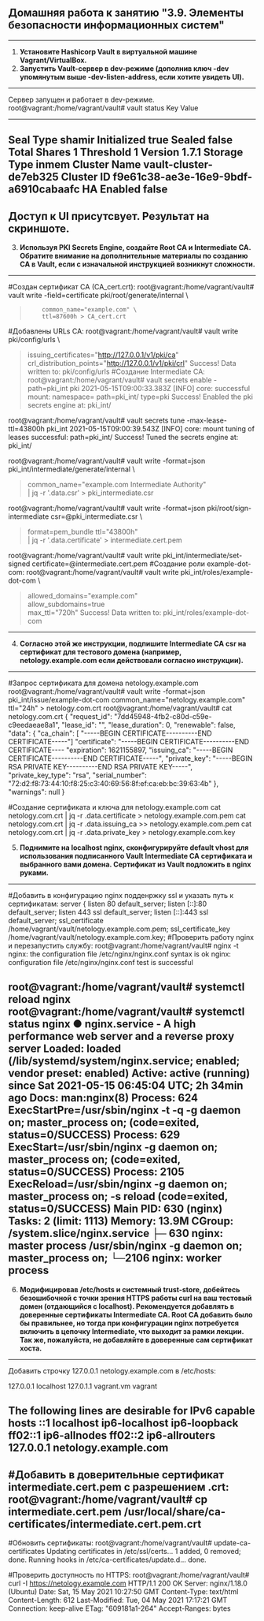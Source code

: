## Домашняя работа к занятию "3.9. Элементы безопасности информационных систем"
---
1. __Установите Hashicorp Vault в виртуальной машине Vagrant/VirtualBox.__
2. __Запустить Vault-сервер в dev-режиме (дополнив ключ -dev упомянутым выше -dev-listen-address, если хотите увидеть UI).__
---
Сервер запущен и работает в dev-режиме.
root@vagrant:/home/vagrant/vault# vault status
Key             Value
---             -----
Seal Type       shamir
Initialized     true
Sealed          false
Total Shares    1
Threshold       1
Version         1.7.1
Storage Type    inmem
Cluster Name    vault-cluster-de7eb325
Cluster ID      f9e61c38-ae3e-16e9-9bdf-a6910cabaafc
HA Enabled      false
---
Доступ к UI присутсвует. Результат на скриншоте.
---
3. __Используя PKI Secrets Engine, создайте Root CA и Intermediate CA. Обратите внимание на дополнительные материалы по созданию CA в Vault, если с изначальной инструкцией возникнут сложности.__
---
#Создан сертификат CA (CA_cert.crt):
root@vagrant:/home/vagrant/vault# vault write -field=certificate pki/root/generate/internal \
 >         common_name="example.com" \
>         ttl=87600h > CA_cert.crt
#Добавлены URLs CA:
root@vagrant:/home/vagrant/vault#  vault write pki/config/urls \
> issuing_certificates="http://127.0.0.1/v1/pki/ca" \
> crl_distribution_points="http://127.0.0.1/v1/pki/crl"
Success! Data written to: pki/config/urls
#Создание Intermediate CA:
root@vagrant:/home/vagrant/vault# vault secrets enable -path=pki_int pki
2021-05-15T09:00:33.383Z [INFO]  core: successful mount: namespace= path=pki_int/ type=pki
Success! Enabled the pki secrets engine at: pki_int/

root@vagrant:/home/vagrant/vault# vault secrets tune -max-lease-ttl=43800h pki_int
2021-05-15T09:00:39.543Z [INFO]  core: mount tuning of leases successful: path=pki_int/
Success! Tuned the secrets engine at: pki_int/

root@vagrant:/home/vagrant/vault# vault write -format=json pki_int/intermediate/generate/internal \
> common_name="example.com Intermediate Authority" \
> | jq -r '.data.csr' > pki_intermediate.csr

root@vagrant:/home/vagrant/vault#  vault write -format=json pki/root/sign-intermediate csr=@pki_intermediate.csr \
> format=pem_bundle ttl="43800h" \
>  | jq -r '.data.certificate' > intermediate.cert.pem

root@vagrant:/home/vagrant/vault#  vault write pki_int/intermediate/set-signed certificate=@intermediate.cert.pem
#Создание роли example-dot-com:
root@vagrant:/home/vagrant/vault# vault write pki_int/roles/example-dot-com \
> allowed_domains="example.com" \
> allow_subdomains=true \
> max_ttl="720h"
Success! Data written to: pki_int/roles/example-dot-com
---
4. __Согласно этой же инструкции, подпишите Intermediate CA csr на сертификат для тестового домена (например, netology.example.com если действовали согласно инструкции).__
---
#Запрос сертификата для домена netology.example.com
root@vagrant:/home/vagrant/vault# vault write -format=json pki_int/issue/example-dot-com common_name="netology.example.com" ttl="24h" > netology.com.crt
root@vagrant:/home/vagrant/vault# cat netology.com.crt
{
  "request_id": "7dd45948-4fb2-c80d-c59e-c9eedaeae8a1",
  "lease_id": "",
  "lease_duration": 0,
  "renewable": false,
  "data": {
    "ca_chain": [
      "-----BEGIN CERTIFICATE-----\-----END CERTIFICATE-----"]
    "certificate": "-----BEGIN CERTIFICATE----------END CERTIFICATE----
    "expiration": 1621155897,
    "issuing_ca": "-----BEGIN CERTIFICATE----------END CERTIFICATE-----",
    "private_key": "-----BEGIN RSA PRIVATE KEY----------END RSA PRIVATE KEY-----",
    "private_key_type": "rsa",
    "serial_number": "72:d2:f8:73:44:10:f8:25:c3:40:69:56:8f:ef:ca:eb:bc:39:63:4b"
  },
  "warnings": null
}

#Создание сертификата и ключа для netology.example.com
cat netology.com.crt | jq -r .data.certificate > netology.example.com.pem
cat netology.com.crt | jq -r .data.issuing_ca >> netology.example.com.pem
cat netology.com.crt | jq -r .data.private_key > netology.example.com.key

5. __Поднимите на localhost nginx, сконфигурируйте default vhost для использования подписанного Vault Intermediate CA сертификата и выбранного вами домена. Сертификат из Vault подложить в nginx руками.__
---
#Добавить в конфигурацию nginx подденржку ssl и указать путь к сертификатам:
server {
        listen 80 default_server;
        listen [::]:80 default_server;
        listen 443 ssl default_server;
        listen [::]:443 ssl default_server;
        ssl_certificate /home/vagrant/vault/netology.example.com.pem;
        ssl_certificate_key /home/vagrant/vault/netology.example.com.key;
#Проверить работу nginx и перезапустить службу:
root@vagrant:/home/vagrant/vault# nginx -t
nginx: the configuration file /etc/nginx/nginx.conf syntax is ok
nginx: configuration file /etc/nginx/nginx.conf test is successful

root@vagrant:/home/vagrant/vault# systemctl reload nginx
root@vagrant:/home/vagrant/vault# systemctl status nginx
● nginx.service - A high performance web server and a reverse proxy server
     Loaded: loaded (/lib/systemd/system/nginx.service; enabled; vendor preset: enabled)
     Active: active (running) since Sat 2021-05-15 06:45:04 UTC; 2h 34min ago
       Docs: man:nginx(8)
    Process: 624 ExecStartPre=/usr/sbin/nginx -t -q -g daemon on; master_process on; (code=exited, status=0/SUCCESS)
    Process: 629 ExecStart=/usr/sbin/nginx -g daemon on; master_process on; (code=exited, status=0/SUCCESS)
    Process: 2105 ExecReload=/usr/sbin/nginx -g daemon on; master_process on; -s reload (code=exited, status=0/SUCCESS)
   Main PID: 630 (nginx)
      Tasks: 2 (limit: 1113)
     Memory: 13.9M
     CGroup: /system.slice/nginx.service
             ├─ 630 nginx: master process /usr/sbin/nginx -g daemon on; master_process on;
             └─2106 nginx: worker process
---
6. __Модифицировав /etc/hosts и системный trust-store, добейтесь безошибочной с точки зрения HTTPS работы curl на ваш тестовый домен (отдающийся с localhost). Рекомендуется добавлять в доверенные сертификаты Intermediate CA. Root CA добавить было бы правильнее, но тогда при конфигурации nginx потребуется включить в цепочку Intermediate, что выходит за рамки лекции. Так же, пожалуйста, не добавляйте в доверенные сам сертификат хоста.__
---
Добавить строчку 127.0.0.1 netology.example.com в /etc/hosts:

127.0.0.1       localhost
127.0.1.1       vagrant.vm      vagrant

The following lines are desirable for IPv6 capable hosts
::1     localhost ip6-localhost ip6-loopback
ff02::1 ip6-allnodes
ff02::2 ip6-allrouters
127.0.0.1 netology.example.com
---
#Добавить в доверительные сертификат intermediate.cert.pem с разрешением .crt:
root@vagrant:/home/vagrant/vault# cp intermediate.cert.pem /usr/local/share/ca-certificates/intermediate.cert.pem.crt
---
#Обновить сертификаты:
root@vagrant:/home/vagrant/vault# update-ca-certificates
Updating certificates in /etc/ssl/certs...
1 added, 0 removed; done.
Running hooks in /etc/ca-certificates/update.d...
done.

#Проверить доступность по HTTPS:
root@vagrant:/home/vagrant/vault# curl -I https://netology.example.com
HTTP/1.1 200 OK
Server: nginx/1.18.0 (Ubuntu)
Date: Sat, 15 May 2021 10:27:50 GMT
Content-Type: text/html
Content-Length: 612
Last-Modified: Tue, 04 May 2021 17:17:21 GMT
Connection: keep-alive
ETag: "609181a1-264"
Accept-Ranges: bytes

